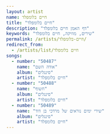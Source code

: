 ```yaml
---
layout: artist
name: חיים בלומפלד
title: "חיים בלומפלד"
description: "דף האמן חיים בלומפלד"
keywords: "שירים, מוזיקה, חיים בלומפלד"
permalink: /artists/חיים-בלומפלד/
redirect_from:
  - /artists/list/חיים בלומפלד
songs:
  - number: "50487"
    name: "אודה השם"
    album: "סינגלים"
    artist: "חיים בלומפלד"
  - number: "50488"
    name: "חשוף"
    album: "סינגלים"
    artist: "חיים בלומפלד"
  - number: "50489"
    name: "שירי ימים נוראים של מרדכי בן דוד"
    album: "סינגלים"
    artist: "חיים בלומפלד"
---
```

